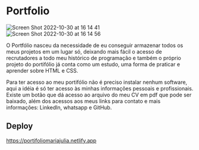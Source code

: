 # Portfolio

![Screen Shot 2022-10-30 at 16 14 41](https://user-images.githubusercontent.com/115854249/200088404-369987b8-0aeb-460c-9f3e-072f0005d2fd.png)
![Screen Shot 2022-10-30 at 16 14 56](https://user-images.githubusercontent.com/115854249/200088400-bcec45e1-8f02-42b2-a419-14bb77b21b48.png)

O Portfólio nasceu da necessidade de eu conseguir armazenar todos os meus projetos em um lugar só, deixando mais fácil o acesso de recrutadores a todo meu histórico de programação e também o próprio projeto do portifólio já conta como um estudo, uma forma de praticar e aprender sobre HTML e CSS. 

Para ter acesso ao meu portifólio não é preciso instalar nenhum software, aqui a idéia é só ter acesso às minhas informações pessoais e profissionais. Existe um botão que dá acesso ao arquivo do meu CV em pdf que pode ser baixado, além dos acessos aos meus links para contato e mais informações: LinkedIn, whatsapp e GitHub. 

## Deploy
https://portifoliomariajulia.netlify.app
